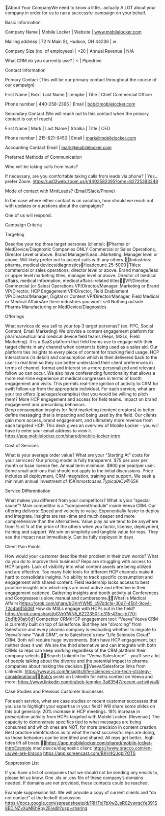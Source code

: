 About Your CompanyWe need to know a little…actually A LOT about your company in order for us to run a successful campaign on your behalf. 


Basic Information

Company Name
 | Mobile Locker
 | Website
 | www.mobilelocker.com

Mailing address
 | 72 N Main St, Hudson, OH  44236
 | w

Company Size (no. of employees)
 | <20
 | Annual Revenue
 | N/A

What CRM do you currently use?
 | <
 | Pipedrive

Contact Information

Primary Contact (This will be our primary contact throughout the course of our campaign)

First Name
 | Bob
 | Last Name
 | Lempke
 | Title
 | Chief Commercial Officer

Phone number
 | 440-258-2395
 | Email
 | bob@mobilelocker.com

Secondary Contact (We will reach out to this contact when the primary contact is out of reach)

First Name
 | Mark 
 | Last Name
 | Stralka
 | Title
 | CEO

Phone number
 | 215-821-6450
 | Email
 | mark@mobilelocker.com

Accounting Contact Email
 | mark@mobilelocker.com

Preferred Methods of Communication

Who will be taking calls from leads?

If necessary, are you comfortable taking calls from leads via phone?
 | Yes…prefer Zoom.
 https://us02web.zoom.us/j/4402582395?omn=82725383248

Mode of contact with MintLeads? (Email/Slack/Phone)

In the case where either contact is on vacation, how should we reach out with updates or questions about the campaigns?

One of us will respond.


Campaign Criteria

Targeting

Describe your top three target personas (clients): Pharma or MedDevice/Diagnostic Companies ONLY
 Commercial or Sales Operations, Director Level or above.
 Brand Manager/Lead…Marketing.  Manager level or above.
 Will likely prefer not to accept calls with any others.Industries: pharma, medical devices/diagnosticsHeadcount: 25-5000Titles: commercial or sales operations, director level or above. Brand manage/lead or upper level marketing titles, manager level or above. Director of medical affairs, medical information, medical affairs-related titlesVP/Director, Commercial (or Sales) Operations
 VP/Director/Manager, Marketing or Brand
 VP/Director, HCP Engagement
 VP/Director, Field Enablement
 VP/Director/Manager, Digital or Content
 VP/Director/Manager, Field 
 Medical or Medical AffairsAre there industries you won’t sell
 Nothing outside Pharma Manufacturing or MedDevice/Diagnostics

Offerings

What services do you sell to your top 3 target personas? (ex. PPC, Social Content, Email Marketing) 
 We provide a content engagement platform for pharmaceutical and medical device field teams (Reps, MSLs, Field Marketing).
 It is a SaaS platform that field teams use to engage with their target clients in any channel when content is being used as a sales aid.
 Our platform ties insights to every piece of content for tracking field usage, HCP interactions (in detail) and consumption which is then delivered back to the user in real time so they can better understand their client preferences in terms of channel, format and interest so a more personalized and relevant follow uo can occur.
 We also have conferencing functionality that allows a more real-time experience at medical congresses in terms of booth engagement and visits. This permits real-time ignition of activity to CRM for swift follow-up from the appropriate individual.
 For each service, what are your top offers (packages/examples) that you would be willing to pitch them?
 More HCP engagement and access for field teams.
 Impact on brand engagement and prescribing behaviors.\
 Deep consumption insights for field marketing (content creators) to better define messaging that is impacting and being used by the field. 
 Our clients gain more access, brand engagement, and ultimately more revenue from each targeted HCP.
 This deck gives an overview of Mobile Locker - you will have to enter your email address to view it.
 https://app.mobilelocker.com/shared/mobile-locker-intro

Cost of Services

What is your average order value? What are your “Starting At” costs for your services?
 Our pricing model is fully transparent.
 $75 per user per month or base license fee. Annual term minimum.  $900 per year/per user.
 Some small add-ons that should not apply to the initial discussions.
 Price includes all deployment, CRM integration, training and support.
 We seek a minimum annual investment of $15K in most cases.
 Typical ACV@$65K

Service Differentiation

What makes you different from your competitors? What is your “special sauce”?
 Main competitor is a “component/module” inside Veeva CRM.
 Our offering delivers:
 Speed and velocity to value.
 Exponentially faster to deploy and integrate.
 Insights are real-time and much deeper and more comprehensive than the alternatives.
 Value play as we tend to be anywhere from ⅓ ot ¼ of the price of the others when you factor, license, deployment, training and support.
 We win on simplicity and tangible value for reps. They see the impact near immediately.
 Can be fully deployed in days.

Client Pain Points

How would your customer describe their problem in their own words? What do you do to improve their business?
 Reps are struggling with access to HCP targets.
 Lack of visibility into what content assets are being utilized and are effective.
 Too many field tools for different HCP channels make it hard to consolidate insights.
 No ability to track specific consumption and engagement with shared content.
 Field leadership lacks access to best practice insights into which reps are most active and effective in their engagement cadence.
 Gathering insights and booth activity at Conferences and Congresses is slow, manual and cumbersome.What is Medical Affairs?https://grok.com/share/bGVnYWN5_c97ddcfe-30d7-45b1-9ce4-72c4b6f5506f
 How do MSLs engage with HCPs out in the field? https://grok.com/share/bGVnYWN5_6222350f-c315-43bc-b770-2bd1b98ab0d1
 Competitor CRM/HCP engagement tool: “Veeva”Veeva CRM is currently built on top of Salesforce. But they are "divorcing" from Salesforce and every pharma company is evaluating whether to migrate to Veeva's new "Vault CRM", or to Salesforce's new "Life Sciences Cloud" CRM.
 Both will require huge investments.
 Both have HCP engagement, but neither does it well
 We are the third alternative and can integrate with both CRMs so reps can keep working regardless of the CRM platform their company selects.Search LinkedIn for "Veeva Salesforce" - you'll see a lot of people talking about the divorce and the potential impact to pharma companies about making the decision.Veeva/Salesforce links from LinkedIn:
 https://www.zs.com/insights/life-sciences-crm-tech-strategy-considerationsBob's posts on LinkedIn for extra context on Veeva and more:
 https://www.linkedin.com/in/bob-lempke-3a83547/recent-activity/all/

Case Studies and Previous Customer Successes

For each service, what are case studies or recent customer successes that you use to highlight your expertise in your field?
 Will share some slides on this but generally:
 20% increase in HCP meetings.
 19% increase in prescription activity from HCPs targeted with Mobile Locker. (Revenue.)
 The capacity to demonstrate specifics tied to what messages are being consumed and which ones are NOT, for more precision in content creation.
 Best practice identification as to what the most successful reps are doing, so those behaviors can be identified and shared.  All reps get better…high tides lift all boats.https://app.mobilelocker.com/shared/mobile-locker-introExample med device/diagnostic client:
 https://www.bracco.com/en-us/we-are-bracco
 https://app.screencast.com/BKH4QJgbi7OTS


Suppression List

If you have a list of companies that we should not be sending any emails to, please let us know. 
 One .xls or .csv file of these company’s domains needed. If domains are not provided, these contacts could be reached.

Example suppression list:
 We will provide a copy of current clients and “do not contact” at the kickoff discussion.
 https://docs.google.com/spreadsheets/d/1RHTxj7bXw2JsR02vwrqcYe391S8EDiNZvXuMKhRpy2E/edit?usp=sharing
